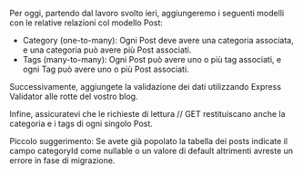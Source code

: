 Per  oggi, partendo dal lavoro svolto ieri, aggiungeremo i seguenti modelli con le relative relazioni col modello Post:

- Category (one-to-many): Ogni Post deve avere una categoria associata, e una categoria può avere più Post associati.
- Tags (many-to-many): Ogni Post può avere uno o più tag associati, e ogni Tag può avere uno o più Post associati.

Successivamente, aggiungete la validazione dei dati utilizzando Express Validator alle rotte del vostro blog.

Infine, assicuratevi che le richieste di lettura // GET restituiscano anche la categoria e i tags di ogni singolo Post.

Piccolo suggerimento: Se avete già popolato la tabella dei posts indicate il campo categoryId come nullable o un valore di default altrimenti avreste un errore in fase di migrazione.
